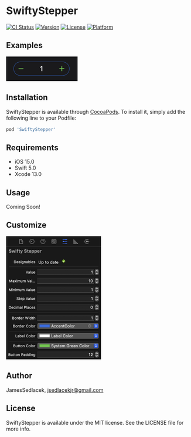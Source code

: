 # SwiftyStepper

[![CI Status](https://img.shields.io/travis/JamesSedlacek/SwiftyStepper.svg?style=flat)](https://travis-ci.org/JamesSedlacek/SwiftyStepper)
[![Version](https://img.shields.io/cocoapods/v/SwiftyStepper.svg?style=flat)](https://cocoapods.org/pods/SwiftyStepper)
[![License](https://img.shields.io/cocoapods/l/SwiftyStepper.svg?style=flat)](https://cocoapods.org/pods/SwiftyStepper)
[![Platform](https://img.shields.io/cocoapods/p/SwiftyStepper.svg?style=flat)](https://cocoapods.org/pods/SwiftyStepper)

## Examples

<img src="https://github.com/JamesSedlacek/SwiftyStepper/blob/master/SwiftyStepper/Assets/StepperExample.png?raw=true">

## Installation

SwiftyStepper is available through [CocoaPods](https://cocoapods.org). To install
it, simply add the following line to your Podfile:

```ruby
pod 'SwiftyStepper'
```

## Requirements
- iOS 15.0
- Swift 5.0
- Xcode 13.0

## Usage
Coming Soon!

## Customize

<img src="https://github.com/JamesSedlacek/SwiftyStepper/blob/master/SwiftyStepper/Assets/Designables.png?raw=true">

## Author

JamesSedlacek, jsedlacekjr@gmail.com

## License

SwiftyStepper is available under the MIT license. See the LICENSE file for more info.
